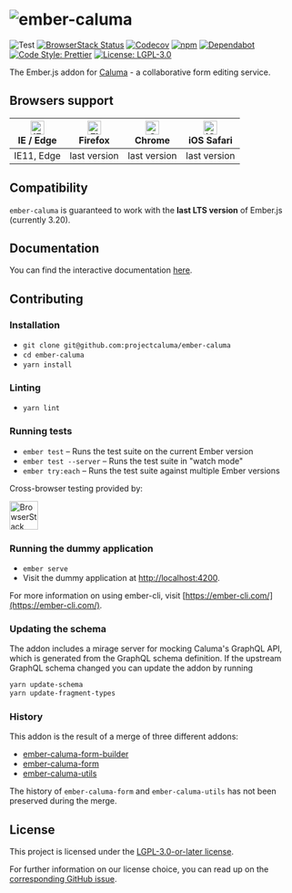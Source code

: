 # ![ember-caluma](https://user-images.githubusercontent.com/6150577/60805349-1e6f3080-a180-11e9-911f-874620aa72b1.png)

![Test](https://github.com/projectcaluma/ember-caluma/workflows/Test/badge.svg)
[![BrowserStack Status](https://automate.browserstack.com/badge.svg?badge_key=OFpCTnVaaUhTWTU3SFBKMGdtS1hFeCtCMUgvMmdMSTZqVVNEejhrME5JND0tLUp6R3B6aEJhUjBRRUtxSjJxcFhVb3c9PQ==--234eac4a0f5f7c3759bf207a1ab7954f6bbaf078)](https://automate.browserstack.com/public-build/OFpCTnVaaUhTWTU3SFBKMGdtS1hFeCtCMUgvMmdMSTZqVVNEejhrME5JND0tLUp6R3B6aEJhUjBRRUtxSjJxcFhVb3c9PQ==--234eac4a0f5f7c3759bf207a1ab7954f6bbaf078)
[![Codecov](https://codecov.io/gh/projectcaluma/ember-caluma/branch/master/graph/badge.svg)](https://codecov.io/gh/projectcaluma/ember-caluma)
[![npm](https://img.shields.io/npm/v/ember-caluma.svg)](https://www.npmjs.com/package/ember-caluma)
[![Dependabot](https://badgen.net/dependabot/projectcaluma/ember-caluma/?icon=dependabot)](https://dependabot.com/)
[![Code Style: Prettier](https://img.shields.io/badge/code_style-prettier-ff69b4.svg)](https://github.com/prettier/prettier)
[![License: LGPL-3.0](https://img.shields.io/badge/License-LGPL--3.0-blue.svg)](https://spdx.org/licenses/LGPL-3.0-or-later.html)

The Ember.js addon for [Caluma](https://caluma.io) - a collaborative form editing service.

## Browsers support

| [<img src="https://raw.githubusercontent.com/alrra/browser-logos/master/src/edge/edge_48x48.png" alt="IE / Edge" width="24px" height="24px" />](http://godban.github.io/browsers-support-badges/)<br>IE / Edge | [<img src="https://raw.githubusercontent.com/alrra/browser-logos/master/src/firefox/firefox_48x48.png" alt="Firefox" width="24px" height="24px" />](http://godban.github.io/browsers-support-badges/)<br>Firefox | [<img src="https://raw.githubusercontent.com/alrra/browser-logos/master/src/chrome/chrome_48x48.png" alt="Chrome" width="24px" height="24px" />](http://godban.github.io/browsers-support-badges/)<br>Chrome | [<img src="https://raw.githubusercontent.com/alrra/browser-logos/master/src/safari-ios/safari-ios_48x48.png" alt="iOS Safari" width="24px" height="24px" />](http://godban.github.io/browsers-support-badges/)<br>iOS Safari |
| --------- | --------- | --------- | --------- |
| IE11, Edge| last version| last version| last version


## Compatibility

`ember-caluma` is guaranteed to work with the **last LTS version** of Ember.js (currently 3.20).

## Documentation

You can find the interactive documentation [here](https://caluma.io/ember-caluma).

## Contributing

### Installation

- `git clone git@github.com:projectcaluma/ember-caluma`
- `cd ember-caluma`
- `yarn install`

### Linting

- `yarn lint`

### Running tests

- `ember test` – Runs the test suite on the current Ember version
- `ember test --server` – Runs the test suite in "watch mode"
- `ember try:each` – Runs the test suite against multiple Ember versions

Cross-browser testing provided by:

<a href="https://browserstack.com"><img alt="BrowserStack" src="https://user-images.githubusercontent.com/6150577/69328224-24f1d680-0c4f-11ea-8b02-5670334923a3.png" height="50"></a>

### Running the dummy application

- `ember serve`
- Visit the dummy application at [http://localhost:4200](http://localhost:4200).

For more information on using ember-cli, visit [https://ember-cli.com/](https://ember-cli.com/).

### Updating the schema

The addon includes a mirage server for mocking Caluma's GraphQL API, which is generated from the GraphQL schema definition. If the upstream GraphQL schema changed you can update the addon by running

```bash
yarn update-schema
yarn update-fragment-types
```

### History

This addon is the result of a merge of three different addons:

* [ember-caluma-form-builder](https://github.com/projectcaluma/ember-caluma-form-builder)
* [ember-caluma-form](https://github.com/projectcaluma/ember-caluma-form)
* [ember-caluma-utils](https://github.com/projectcaluma/ember-caluma-utils)

The history of `ember-caluma-form` and `ember-caluma-utils` has not been preserved during the merge.

## License

This project is licensed under the [LGPL-3.0-or-later license](LICENSE).

For further information on our license choice, you can read up on the [corresponding GitHub issue](https://github.com/projectcaluma/ember-caluma/issues/613).
